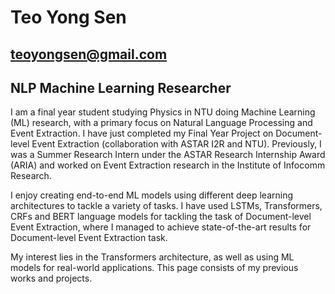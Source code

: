 # Teo Yong Sen 
## teoyongsen@gmail.com
## NLP Machine Learning Researcher 

I am a final year student studying Physics in NTU doing Machine Learning (ML) research, with a primary focus on Natural Language Processing and Event Extraction. I have just completed my Final Year Project on Document-level Event Extraction (collaboration with ASTAR I2R and NTU). Previously, I was a Summer Research Intern under the ASTAR Research Internship Award (ARIA) and worked on Event Extraction research in the Institute of Infocomm Research.  

I enjoy creating end-to-end ML models using different deep learning architectures to tackle a variety of tasks. I have used LSTMs, Transformers, CRFs and BERT language models for tackling the task of Document-level Event Extraction, where I managed to achieve state-of-the-art results for Document-level Event Extraction task. 

My interest lies in the Transformers architecture, as well as using ML models for real-world applications. This page consists of my previous works and projects. 

